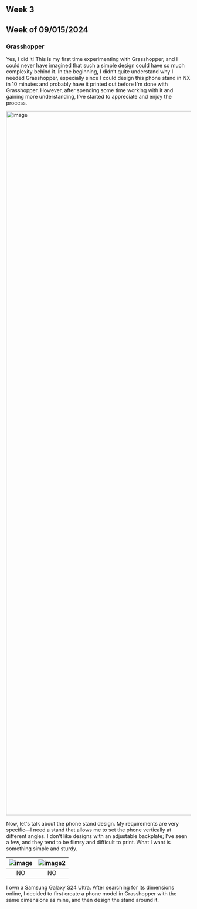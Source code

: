 ## Week 3
## Week of 09/015/2024

### Grasshopper 
Yes, I did it! This is my first time experimenting with Grasshopper, and I could never have imagined that such a simple design could have so much complexity behind it. In the beginning, I didn’t quite understand why I needed Grasshopper, especially since I could design this phone stand in NX in 10 minutes and probably have it printed out before I'm done with Grasshopper. However, after spending some time working with it and gaining more understanding, I’ve started to appreciate and enjoy the process.

<img width="1919" alt="image" src="https://github.com/user-attachments/assets/9ccede1f-976b-4b8c-b7ce-1ce6290d244b">

Now, let's talk about the phone stand design. My requirements are very specific—I need a stand that allows me to set the phone vertically at different angles. I don’t like designs with an adjustable backplate; I’ve seen a few, and they tend to be flimsy and difficult to print. What I want is something simple and sturdy.

| ![image](https://github.com/user-attachments/assets/d2124669-8ff4-4fa0-a24d-995bcbf8269d)| ![image2](https://github.com/user-attachments/assets/6f9119c7-f531-43bf-9505-cee432dbc8f5)|
|:---:|:---:|
| NO | NO |

I own a Samsung Galaxy S24 Ultra. After searching for its dimensions online, I decided to first create a phone model in Grasshopper with the same dimensions as mine, and then design the stand around it.
